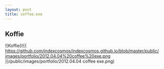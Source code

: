 ```yaml
---
layout: post
title: coffee.exe
---
```


## Koffie

![Koffie]({{ https://github.com/indexcosmos/indexcosmos.github.io/blob/master/public/images/portfolio/2012.04.04%20coffee%20exe.png }}/public/images/portfolio/2012.04.04 coffee exe.png)